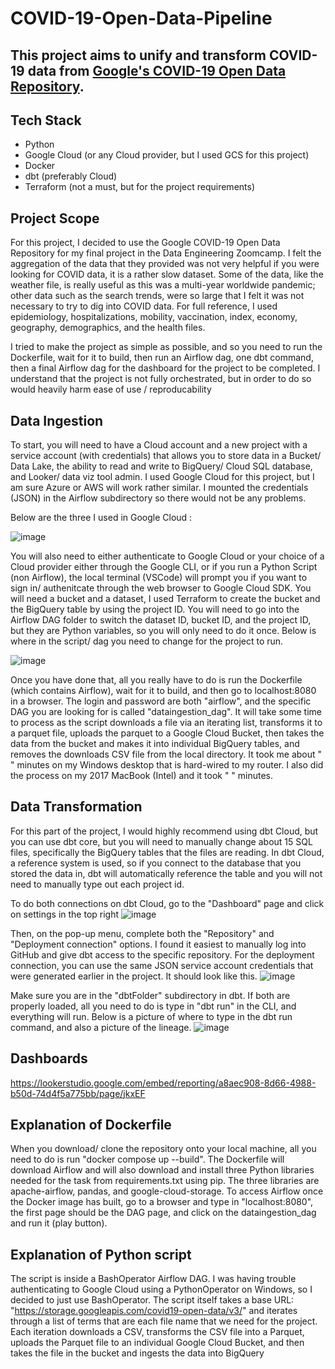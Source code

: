 # COVID-19-Open-Data-Pipeline


## This project aims to unify and transform COVID-19 data from [Google's COVID-19 Open Data Repository](https://health.google.com/covid-19/open-data/).
  
## Tech Stack
- Python
- Google Cloud (or any Cloud provider, but I used GCS for this project)
- Docker
- dbt (preferably Cloud)
- Terraform (not a must, but for the project requirements)


## Project Scope
For this project, I decided to use the Google COVID-19 Open Data Repository for my final project in the Data Engineering Zoomcamp. I felt the aggregation of the data that they provided was not very helpful if you were looking for COVID data, it is a rather slow dataset. Some of the data, like the weather file, is really useful as this was a multi-year worldwide pandemic; other data such as the search trends, were so large that I felt it was not necessary to try to dig into COVID data. For full reference, I used epidemiology, hospitalizations, mobility, vaccination, index, economy, geography, demographics, and the health files.

I tried to make the project as simple as possible, and so you need to run the Dockerfile, wait for it to build, then run an Airflow dag, one dbt command, then a final Airflow dag for the dashboard for the project to be completed. I understand that the project is not fully orchestrated, but in order to do so would heavily harm ease of use / reproducability  


## Data Ingestion 

To start, you will need to have a Cloud account and a new project with a service account (with credentials) that allows you to store data in a Bucket/ Data Lake, the ability to read and write to BigQuery/ Cloud SQL database, and Looker/ data viz tool admin. I used Google Cloud for this project, but I am sure Azure or AWS will work rather similar.
I mounted the credentials (JSON) in the Airflow subdirectory so there would not be any problems. 

Below are the three I used in Google Cloud :

![image](https://github.com/user-attachments/assets/4e3ee3a4-6640-4258-a9c2-64c5d2b7770d)


You will also need to either authenticate to Google Cloud or your choice of a Cloud provider either through the Google CLI, or if you run a Python Script (non Airflow), the local terminal (VSCode) will prompt you if you want to sign in/ authenitcate through the web browser to Google Cloud SDK. You will need a bucket and a dataset, I used Terraform to create the bucket and the BigQuery table by using the project ID. You will need to go into the Airflow DAG folder to switch the dataset ID, bucket ID, and the project ID, but they are Python variables, so you will only need to do it once. Below is where in the script/ dag you need to change for the project to run.

![image](https://github.com/user-attachments/assets/4cb4259a-415c-4850-9aed-87a4d549a2c8)


Once you have done that, all you really have to do is run the Dockerfile (which contains Airflow), wait for it to build, and then go to localhost:8080 in a browser. The login and password are both "airflow", and the specific DAG you are looking for is called "dataingestion_dag". It will take some time to process as the script downloads a file via an iterating list, transforms it to a parquet file, uploads the parquet to a Google Cloud Bucket, then takes the data from the bucket and makes it into individual BigQuery tables, and removes the downloads CSV file from the local directory. It took me about " " minutes on my Windows desktop that is hard-wired to my router. I also did the process on my 2017 MacBook (Intel) and it took " " minutes.  


## Data Transformation
For this part of the project, I would highly recommend using dbt Cloud, but you can use dbt core, but you will need to manually change about 15 SQL files, specifically the BigQuery tables that the files are reading. In dbt Cloud, a reference system is used, so if you connect to the database that you stored the data in, dbt will automatically reference the table and you will not need to manually type out each project id. 

To do both connections on dbt Cloud, go to the "Dashboard" page and click on settings in the top right 
![image](https://github.com/user-attachments/assets/fc8d792e-e7ee-44e4-8add-42f383fb879a)

Then, on the pop-up menu, complete both the "Repository" and "Deployment connection" options. I found it easiest to manually log into GitHub and give dbt access to the specific repository. For the deployment connection, you can use the same JSON service account credentials that were generated earlier in the project. It should look like this.
![image](https://github.com/user-attachments/assets/9505c117-40d5-4fb8-b2b7-8e8ebd28db8c)


Make sure you are in the "dbtFolder" subdirectory in dbt. If both are properly loaded, all you need to do is type in "dbt run" in the CLI, and everything will run. Below is a picture of where to type in the dbt run command, and also a picture of the lineage. 
![image](https://github.com/user-attachments/assets/9c0eb17c-c5ed-40ba-b093-739d5b795021)

## Dashboards
https://lookerstudio.google.com/embed/reporting/a8aec908-8d66-4988-b50d-74d4f5a775bb/page/jkxEF



## Explanation of Dockerfile
When you download/ clone the repository onto your local machine, all you need to do is run "docker compose up --build". The Dockerfile will download Airflow and will also download and install three Python libraries needed for the task from requirements.txt using pip. The three libraries are apache-airflow, pandas, and google-cloud-storage. To access Airflow once the Docker image has built, go to a browser and type in "localhost:8080", the first page should be the DAG page, and click on the dataingestion_dag and run it (play button).

## Explanation of Python script

The script is inside a BashOperator Airflow DAG. I was having trouble authenticating to Google Cloud using a PythonOperator on Windows, so I decided to just use BashOperator. The script itself takes a base URL: "https://storage.googleapis.com/covid19-open-data/v3/" and iterates through a list of terms that are each file name that we need for the project. Each iteration downloads a CSV, transforms the CSV file into a Parquet, uploads the Parquet file to an individual Google Cloud Bucket, and then takes the file in the bucket and ingests the data into BigQuery



